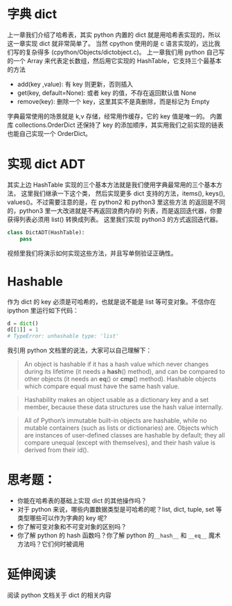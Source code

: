 # 字典 dict

上一章我们介绍了哈希表，其实 python 内置的 dict 就是用哈希表实现的，所以这一章实现 dict 就非常简单了。
当然 cpython 使用的是 c 语言实现的，远比我们写的复杂得多 (cpython/Objects/dictobject.c)。
上一章我们用 python 自己写的一个 Array 来代表定长数组，然后用它实现的 HashTable，它支持三个最基本的方法

- add(key ,value): 有 key 则更新，否则插入
- get(key, default=None): 或者 key 的值，不存在返回默认值 None
- remove(key): 删除一个 key，这里其实不是真删除，而是标记为 Empty

字典最常使用的场景就是 k,v 存储，经常用作缓存，它的 key 值是唯一的。
内置库 collections.OrderDict 还保持了 key 的添加顺序，其实用我们之前实现的链表也能自己实现一个 OrderDict。

# 实现 dict ADT

其实上边 HashTable 实现的三个基本方法就是我们使用字典最常用的三个基本方法， 这里我们继承一下这个类，
然后实现更多 dict 支持的方法，items(), keys(), values()。不过需要注意的是，在 python2 和 python3 里这些方法
的返回是不同的，python3 里一大改进就是不再返回浪费内存的 列表，而是返回迭代器，你要获得列表必须用 list() 转换成列表。 这里我们实现 python3 的方式返回迭代器。


```py
class DictADT(HashTable):
    pass
```

视频里我们将演示如何实现这些方法，并且写单侧验证正确性。

# Hashable
作为 dict 的 key 必须是可哈希的，也就是说不能是 list 等可变对象。不信你在 ipython 里运行如下代码：

```py
d = dict()
d[[1]] = 1
# TypeError: unhashable type: 'list'
```

我引用 python 文档里的说法，大家可以自己理解下：

> An object is hashable if it has a hash value which never changes during its lifetime (it needs a __hash__() method), and can be compared to other objects (it needs an __eq__() or __cmp__() method). Hashable objects which compare equal must have the same hash value.

> Hashability makes an object usable as a dictionary key and a set member, because these data structures use the hash value internally.

> All of Python’s immutable built-in objects are hashable, while no mutable containers (such as lists or dictionaries) are. Objects which are instances of user-defined classes are hashable by default; they all compare unequal (except with themselves), and their hash value is derived from their id().


# 思考题：
- 你能在哈希表的基础上实现 dict 的其他操作吗？
- 对于 python 来说，哪些内置数据类型是可哈希的呢？list, dict, tuple, set 等类型哪些可以作为字典的 key 呢?
- 你了解可变对象和不可变对象的区别吗？
- 你了解 python 的 hash 函数吗？你了解 python 的`__hash__`  和 `__eq__` 魔术方法吗？它们何时被调用

# 延伸阅读
阅读 python 文档关于 dict 的相关内容
